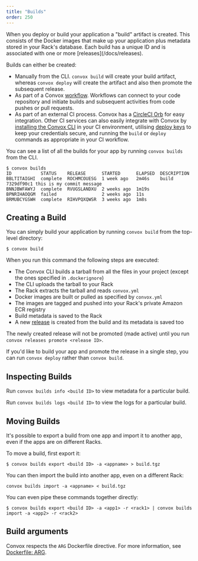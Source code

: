 ```yaml
---
title: "Builds"
order: 250
---
```


<div class="block-callout block-show-callout type-info" markdown="1">
When you deploy or build your application a "build" artifact is created. This consists of the Docker images that make up your application plus metadata stored in your Rack's database. Each build has a unique ID and is associated with one or more [releases](/docs/releases).
</div>

Builds can either be created:

- Manually from the CLI.  `convox build` will create your build artifact, whereas `convox deploy` will create the artifact and also then promote the subsequent release.
- As part of a Convox [workflow](/console/workflows).  Workflows can connect to your code repository and initiate builds and subsequent activities from code pushes or pull requests.
- As part of an external CI process.  Convox has a [CircleCI Orb](/external-services/circleci) for easy integration.  Other CI services can also easily integrate with Convox by [installing the Convox CLI](/introduction/installation) in your CI environment, utilising [deploy keys](/console/deploy-keys) to keep your credentials secure, and running the `build` or `deploy` commands as appropriate in your CI workflow.

You can see a list of all the builds for your app by running `convox builds` from the CLI.

```
$ convox builds
ID           STATUS    RELEASE      STARTED      ELAPSED  DESCRIPTION
BBLTITAIGHI  complete  ROCHMCOUESG  1 week ago   2m46s    build 7329df90c1 this is my commit message
BNNJBWFAWYJ  complete  RVUGSLANDXU  2 weeks ago  1m19s
BPNRIHAOQGM  failed                 2 weeks ago  11s
BRMUBCYGSWH  complete  RIHVPQXQWSR  3 weeks ago  1m8s
```

## Creating a Build

You can simply build your application by running `convox build` from the top-level directory:

```
$ convox build
```

When you run this command the following steps are executed:

- The Convox CLI builds a tarball from all the files in your project (except the ones specified in `.dockerignore`)
- The CLI uploads the tarball to your Rack
- The Rack extracts the tarball and reads `convox.yml`
- Docker images are built or pulled as specified by `convox.yml`
- The images are tagged and pushed into your Rack's private Amazon ECR registry
- Build metadata is saved to the Rack
- A new [release](/docs/releases) is created from the build and its metadata is saved too

The newly created release will not be promoted (made active) until you run `convox releases promote <release ID>`.

If you'd like to build your app and promote the release in a single step, you can run `convox deploy` rather than `convox build`.

## Inspecting Builds

Run `convox builds info <build ID>` to view metadata for a particular build.

Run `convox builds logs <build ID>` to view the logs for a particular build.

## Moving Builds

It's possible to export a build from one app and import it to another app, even if the apps are on different Racks.

To move a build, first export it:

```
$ convox builds export <build ID> -a <appname> > build.tgz
```

You can then import the build into another app, even on a different Rack:

```
convox builds import -a <appname> < build.tgz
```

You can even pipe these commands together directly:

```
$ convox builds export <build ID> -a <app1> -r <rack1> | convox builds import -a <app2> -r <rack2>
```

## Build arguments

Convox respects the `ARG` Dockerfile directive. For more information, see [Dockerfile: ARG](/docs/dockerfile/#arg).
